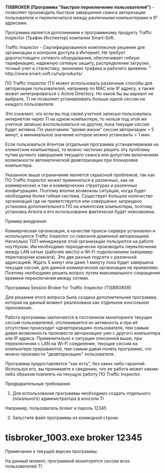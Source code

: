 <b>TISBROKER (Программа "быстрое переключение пользователей")</b> - позволяет производить быстрое завершение сеанса авторизации пользователя и переключаться между различными компьютерами и IP адресами.

Программа является дополнением к программному продукту Traffic Inspector (Трафик Инспектор) компании Smart-Soft.

<p>Traffic Inspector - Сертифицированное комплексное решение для организации и контроля доступа в Интернет. Не требует дорогостоящего сетевого оборудования, обеспечивает гибкую тарификацию, надежную сетевую защиту, распределение загрузки, точный учет и статистику, экономию трафика и рабочего времени. " http://www.smart-soft.ru/ru/products/</p>

ПО Traffic Inspector (TI) может использовать различные способы для авторизации пользователей, например по MAC или IP адресу, а также может интегрироваться с Active Directory. Но какой бы вы вариант не выбрали, TI не позволяет устанавливать больше одной сессии на каждого пользователя.

Это означает, что если вы под своей учетной записью пользовались интернетом через TI на одном компьютере, то нельзя под этой же учетной записью воспользоваться на другом, пока текущая сессия будет активна. По умолчанию "время жизни" сессии авторизации = 5 минут, а минимальное значение которое можно установить = 1 мин.

Если пользоваться Агентом (отдельная программа устанавливаемая на клиентские компьютеры), то можно частично решить эту проблему путем ручного завершения текущего сеанса или допустим включением возможности автоматической деавторизации при блокировке компьютера.

Указанное выше ограничение является серьезной проблемой, так как ПО Traffic Inspector может применяться в различных, как не коммерческих и так и коммерческих структурах и различных конфигурациях. Поэтому вполне возможны ситуации, когда будет необходима более гибкая система. Существует большое количество организаций где не приветствуется или совершенно запрещено установка дополнительного ПО на клиентские компьютеры, поэтому установка Агента и его использование фактически будет невозможна.

Пример внедрения:

Коммерческая организация, в качестве прокси-сервера установлен и используется Traffic Inspector cо сквозной доменной авторизацией. Несколько ТОП менеджеров этой организации пользуются на работе ноутбуком. Им необходимо периодически производить переключение между LAN сетью (рабочее место) и Wi-Fi подключением (например переговорная комната). Это две разные подсети с различной адресацией. Ждать 5 минут или даже 1 минуту пока будет завершена текущая сессия, для данной коммерческой организации не приемлемо. Поэтому необходимо решить вопрос путем максимального сокращения времени переключения между сетями.

Программа Session Broker for Traffic Inspector (TISBROKER)

Для решения этого вопроса была создана дополнительная программа, которая на данный момент реализована как отдельное консольное приложение.

Работа программы заключается в постоянном мониторинге текущих сессий пользователей, отслеживается их активность и при её отсутствии происходит «деавторизация» пользователя, тем самым давая возможность произвести авторизацию уже с другого компьютера или IP адреса. Применительно к ситуации описанной выше, при переключении с LAN на Wi-Fi соединение, текущие сессии на компьютере прерываются, тем самым давая понять программе, что можно произвести "деавторизацию" пользователя.

Программа предоставляется "как есть", без каких либо гарантий. Используя его, вы принимаете к сведению, что ее работа может каким-либо образом повлиять на текущую работу ПО Traffic Inspector.

Предварительные требования:

1) Для использования программы необходимо создать отдельного (локального) администратора в консоли TI

Например, пользователь broker и пароль 12345

2) Запустите файл программы из командной строки.

# tisbroker_1003.exe broker 12345

Примечание к текущей версии программы:

На данный момент, программой мониторятся сессии всех пользователей TI.

